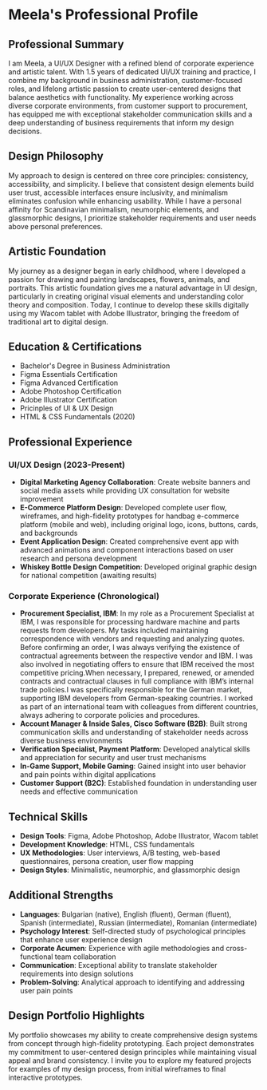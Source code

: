 # Meela's Professional Profile

## Professional Summary
I am Meela, a UI/UX Designer with a refined blend of corporate experience and artistic talent. With 1.5 years of dedicated UI/UX training and practice, I combine my background in business administration, customer-focused roles, and lifelong artistic passion to create user-centered designs that balance aesthetics with functionality. My experience working across diverse corporate environments, from customer support to procurement, has equipped me with exceptional stakeholder communication skills and a deep understanding of business requirements that inform my design decisions.

## Design Philosophy
My approach to design is centered on three core principles: consistency, accessibility, and simplicity. I believe that consistent design elements build user trust, accessible interfaces ensure inclusivity, and minimalism eliminates confusion while enhancing usability. While I have a personal affinity for Scandinavian minimalism, neumorphic elements, and glassmorphic designs, I prioritize stakeholder requirements and user needs above personal preferences.

## Artistic Foundation
My journey as a designer began in early childhood, where I developed a passion for drawing and painting landscapes, flowers, animals, and portraits. This artistic foundation gives me a natural advantage in UI design, particularly in creating original visual elements and understanding color theory and composition. Today, I continue to develop these skills digitally using my Wacom tablet with Adobe Illustrator, bringing the freedom of traditional art to digital design.

## Education & Certifications
- Bachelor's Degree in Business Administration
- Figma Essentials Certification
- Figma Advanced Certification
- Adobe Photoshop Certification
- Adobe Illustrator Certification
- Pricinples of UI & UX Design
- HTML & CSS Fundamentals (2020)

## Professional Experience

### UI/UX Design (2023-Present)
- **Digital Marketing Agency Collaboration**: Create website banners and social media assets while providing UX consultation for website improvement
- **E-Commerce Platform Design**: Developed complete user flow, wireframes, and high-fidelity prototypes for handbag e-commerce platform (mobile and web), including original logo, icons, buttons, cards, and backgrounds
- **Event Application Design**: Created comprehensive event app with advanced animations and component interactions based on user research and persona development
- **Whiskey Bottle Design Competition**: Developed original graphic design for national competition (awaiting results)

### Corporate Experience (Chronological)
- **Procurement Specialist, IBM**: In my role as a Procurement Specialist at IBM, I was responsible for processing hardware machine and parts requests from developers. My tasks included maintaining correspondence with vendors and requesting and analyzing quotеs. Before confirming an order, I was always verifying the existence of contractual agreements between the respective vendor and IBM. I was also involved in negotiating offers to ensure that IBM received the most competitive pricing.When necessary, I prepared, renewed, or amended contracts and contractual clauses in full compliance with IBM’s internal trade policies.I was specifically responsible for the German market, supporting IBM developers from German-speaking countries. I worked as part of an international team with colleagues from different countries, always adhering to corporate policies and procedures.
- **Account Manager & Inside Sales, Cisco Software (B2B)**: Built strong communication skills and understanding of stakeholder needs across diverse business environments
- **Verification Specialist, Payment Platform**: Developed analytical skills and appreciation for security and user trust mechanisms
- **In-Game Support, Mobile Gaming**: Gained insight into user behavior and pain points within digital applications
- **Customer Support (B2C)**: Established foundation in understanding user needs and effective communication

## Technical Skills
- **Design Tools**: Figma, Adobe Photoshop, Adobe Illustrator, Wacom tablet
- **Development Knowledge**: HTML, CSS fundamentals
- **UX Methodologies**: User interviews, A/B testing, web-based questionnaires, persona creation, user flow mapping
- **Design Styles**: Minimalistic, neumorphic, and glassmorphic design

## Additional Strengths
- **Languages**: Bulgarian (native), English (fluent), German (fluent), Spanish (intermediate), Russian (intermediate), Romanian (intermediate)
- **Psychology Interest**: Self-directed study of psychological principles that enhance user experience design
- **Corporate Acumen**: Experience with agile methodologies and cross-functional team collaboration
- **Communication**: Exceptional ability to translate stakeholder requirements into design solutions
- **Problem-Solving**: Analytical approach to identifying and addressing user pain points

## Design Portfolio Highlights
My portfolio showcases my ability to create comprehensive design systems from concept through high-fidelity prototyping. Each project demonstrates my commitment to user-centered design principles while maintaining visual appeal and brand consistency. I invite you to explore my featured projects for examples of my design process, from initial wireframes to final interactive prototypes.